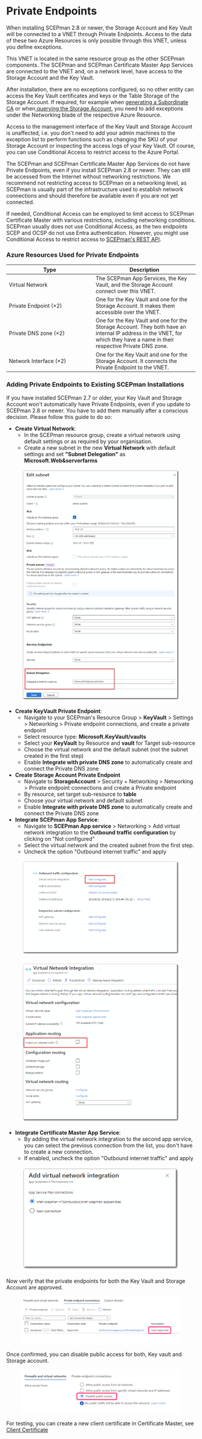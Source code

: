# Private Endpoints

When installing SCEPman 2.8 or newer, the Storage Account and Key Vault will be connected to a VNET through Private Endpoints. Access to the data of these two Azure Resources is only possible through this VNET, unless you define exceptions.

This VNET is located in the same resource group as the other SCEPman components. The SCEPman and SCEPman Certificate Master App Services are connected to the VNET and, on a network level, have access to the Storage Account and the Key Vault.

After installation, there are no exceptions configured, so no other entity can access the Key Vault certificates and keys or the Table Storage of the Storage Account. If required, for example when [generating a Subordinate CA](../scepman-deployment/intermediate-certificate.md) or when[ querying the Storage Account](../other/faqs/general.md#how-can-i-programmatically-query-the-storage-account-table), you need to add exceptions under the Networking blade of the respective Azure Resource.

Access to the management interface of the Key Vault and Storage Account is unaffected, i.e. you don't need to add your admin machines to the exception list to perform functions such as changing the SKU of your Storage Account or inspecting the access logs of your Key Vault. Of course, you can use Conditional Access to restrict access to the Azure Portal.

The SCEPman and SCEPman Certificate Master App Services do not have Private Endpoints, even if you install SCEPman 2.8 or newer. They can still be accessed from the Internet without networking restrictions. We recommend not restricting access to SCEPman on a networking level, as SCEPman is usually part of the infrastructure used to establish network connections and should therefore be available even if you are not yet connected.

If needed, Conditional Access can be employed to limit access to SCEPman Certificate Master with various restrictions, including networking conditions. SCEPman usually does not use Conditional Access, as the two endpoints SCEP and OCSP do not use Entra authentication. However, you might use Conditional Access to restrict access to [SCEPman's REST API](../certificate-management/api-certificates/).

### Azure Resources Used for Private Endpoints

<table><thead><tr><th width="217">Type</th><th>Description</th></tr></thead><tbody><tr><td>Virtual Network</td><td>The SCEPman App Services, the Key Vault, and the Storage Account connect over this VNET.</td></tr><tr><td>Private Endpoint (×2)</td><td>One for the Key Vault and one for the Storage Account. It makes them accessible over the VNET.</td></tr><tr><td>Private DNS zone (×2)</td><td>One for the Key Vault and one for the Storage Account. They both have an internal IP address in the VNET, for which they have a name in their respective Private DNS zone.</td></tr><tr><td>Network Interface (×2)</td><td>One for the Key Vault and one for the Storage Account. It connects the Private Endpoint to the VNET.</td></tr></tbody></table>

### Adding Private Endpoints to Existing SCEPman Installations

If you have installed SCEPman 2.7 or older, your Key Vault and Storage Account won't automatically have Private Endpoints, even if you update to SCEPman 2.8 or newer. You have to add them manually after a conscious decision. Please follow this guide to do so:

* **Create Virtual Network**:
  * In the SCEPman resource group, create a virtual network using default settings or as required by your organisation.
  * Create a new subnet in the new **Virtual Network** with default settings and set **"Subnet Delegation"** as **Microsoft.Web\&serverfarms**

<figure><img src="../.gitbook/assets/2024-05-17 13_27_04.png" alt=""><figcaption></figcaption></figure>

* **Create KeyVault Private Endpoint**:
  * Navigate to your SCEPman's Resource Group > **KeyVault** > Settings > Networking > Private endpoint connections, and create a private endpoint
  * Select resource type: **Microsoft.KeyVault/vaults**
  * Select your **KeyVault** by Resource and **vault** for Target sub-resource
  * Choose the virtual network and the default subnet (not the subnet created in the first step)
  * Enable **Integrate with private DNS zone** to automatically create and connect the Private DNS zone
* **Create Storage Account Private Endpoint**
  * Navigate to **StorageAccount** > Security + Networking > Networking > Private endpoint connections and create a Private endpoint
  * By resource, set target sub-resource to **table**
  * Choose your virtual network and default subnet
  * Enable **Integrate with private DNS zone** to automatically create and connect the Private DNS zone
* **Integrate SCEPman App Service**:
  * Navigate to **SCEPman App service** > Networking > Add virtual network integration to the **Outbound traffic configuration** by clicking on "Not configured"
  * Select the virtual network and the created subnet from the first step.
  * Uncheck the option "Outbound internet traffic" and apply

<figure><img src="../.gitbook/assets/2024-05-17 13_43_35.png" alt=""><figcaption></figcaption></figure>

<figure><img src="../.gitbook/assets/2024-05-17 13_52_13.png" alt=""><figcaption></figcaption></figure>

* **Integrate Certificate Master App Service**:
  * By adding the virtual network integration to the second app service, you can select the previous connection from the list, you don't have to create a new connection.
  * If enabled, uncheck the option "Outbound internet traffic" and apply

<figure><img src="../.gitbook/assets/2024-05-17 13_56_09.png" alt=""><figcaption></figcaption></figure>

Now verify that the private endpoints for both the Key Vault and Storage Account are approved.&#x20;

<figure><img src="../.gitbook/assets/image.png" alt=""><figcaption></figcaption></figure>

Once confirmed, you can disable public access for both, Key vault and Storage account.

<figure><img src="../.gitbook/assets/image (1).png" alt=""><figcaption></figcaption></figure>

For testing, you can create a new client certificate in Certificate Master, see [Client Certificate](../certificate-management/certificate-master/client-certificate-pkcs-12.md)


